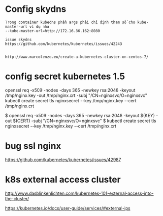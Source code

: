 # Config skydns

```
Trong container kubedns phần args phải chỉ định tham số cho kube-master-url ví dụ như 
--kube-master-url=http://172.16.86.162:8080

issue skydns
https://github.com/kubernetes/kubernetes/issues/42243


http://www.marcolenzo.eu/create-a-kubernetes-cluster-on-centos-7/
```

# config secret kubernetes 1.5
openssl req -x509 -nodes -days 365 -newkey rsa:2048 -keyout /tmp/nginx.key -out /tmp/nginx.crt -subj "/CN=nginxsvc/O=nginxsvc"
kubectl create secret tls nginxsecret --key /tmp/nginx.key --cert /tmp/nginx.crt


$ openssl req -x509 -nodes -days 365 -newkey rsa:2048 -keyout $(KEY) -out $(CERT) -subj "/CN=nginxsvc/O=nginxsvc"
$ kubectl create secret tls nginxsecret --key /tmp/nginx.key --cert /tmp/nginx.crt


# bug ssl nginx

https://github.com/kubernetes/kubernetes/issues/42987

# k8s external access cluster
http://www.dasblinkenlichten.com/kubernetes-101-external-access-into-the-cluster/

https://kubernetes.io/docs/user-guide/services/#external-ips